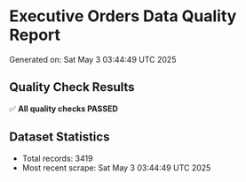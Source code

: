 # Executive Orders Data Quality Report
Generated on: Sat May  3 03:44:49 UTC 2025

## Quality Check Results
✅ **All quality checks PASSED**

## Dataset Statistics
- Total records: 3419
- Most recent scrape: Sat May  3 03:44:49 UTC 2025
